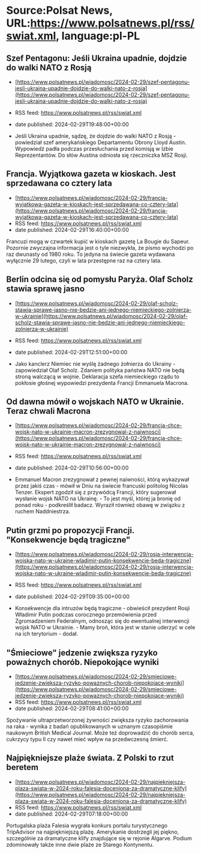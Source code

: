 # Source:Polsat News, URL:https://www.polsatnews.pl/rss/swiat.xml, language:pl-PL

## Szef Pentagonu: Jeśli Ukraina upadnie, dojdzie do walki NATO z Rosją
 - [https://www.polsatnews.pl/wiadomosc/2024-02-29/szef-pentagonu-jesli-ukraina-upadnie-dojdzie-do-walki-nato-z-rosja](https://www.polsatnews.pl/wiadomosc/2024-02-29/szef-pentagonu-jesli-ukraina-upadnie-dojdzie-do-walki-nato-z-rosja)
 - RSS feed: https://www.polsatnews.pl/rss/swiat.xml
 - date published: 2024-02-29T19:48:00+00:00

- Jeśli Ukraina upadnie, sądzę, że dojdzie do walki NATO z Rosją - powiedział szef amerykańskiego Departamentu Obrony Lloyd Austin. Wypowiedź padła podczas przesłuchania przed komisją w Izbie Reprezentantów. Do słów Austina odniosła się rzeczniczka MSZ Rosji.

## Francja. Wyjątkowa gazeta w kioskach. Jest sprzedawana co cztery lata
 - [https://www.polsatnews.pl/wiadomosc/2024-02-29/francja-wyjatkowa-gazeta-w-kioskach-jest-sprzedawana-co-cztery-lata](https://www.polsatnews.pl/wiadomosc/2024-02-29/francja-wyjatkowa-gazeta-w-kioskach-jest-sprzedawana-co-cztery-lata)
 - RSS feed: https://www.polsatnews.pl/rss/swiat.xml
 - date published: 2024-02-29T16:40:00+00:00

Francuzi mogą w czwartek kupić w kioskach gazetę La Bougie du Sapeur. Pozornie zwyczajna informacja jest o tyle niezwykła, że pismo wychodzi po raz dwunasty od 1980 roku. To jedyna na świecie gazeta wydawana wyłącznie 29 lutego, czyli w lata przestępne raz na cztery lata.

## Berlin odcina się od pomysłu Paryża. Olaf Scholz stawia sprawę jasno
 - [https://www.polsatnews.pl/wiadomosc/2024-02-29/olaf-scholz-stawia-sprawe-jasno-nie-bedzie-ani-jednego-niemieckiego-zolnierza-w-ukrainie](https://www.polsatnews.pl/wiadomosc/2024-02-29/olaf-scholz-stawia-sprawe-jasno-nie-bedzie-ani-jednego-niemieckiego-zolnierza-w-ukrainie)
 - RSS feed: https://www.polsatnews.pl/rss/swiat.xml
 - date published: 2024-02-29T12:51:00+00:00

- Jako kanclerz Niemiec nie wyślę żadnego żołnierza do Ukrainy - zapowiedział Olaf Scholz. Zdaniem polityka państwa NATO nie będą stroną walczącą w wojnie. Deklaracja szefa niemieckiego rządu to pokłosie głośnej wypowiedzi prezydenta Francji Emmanuela Macrona.

## Od dawna mówił o wojskach NATO w Ukrainie. Teraz chwali Macrona
 - [https://www.polsatnews.pl/wiadomosc/2024-02-29/francja-chce-wojsk-nato-w-ukrainie-macron-zrezygnowal-z-naiwnosci](https://www.polsatnews.pl/wiadomosc/2024-02-29/francja-chce-wojsk-nato-w-ukrainie-macron-zrezygnowal-z-naiwnosci)
 - RSS feed: https://www.polsatnews.pl/rss/swiat.xml
 - date published: 2024-02-29T10:56:00+00:00

- Emmanuel Macron zrezygnował z pewnej naiwności, którą wykazywał przez jakiś czas - mówił w Dniu na świecie francuski politolog Nicolas Tenzer. Ekspert zgodził się z przywódcą Francji, który sugerował wysłanie wojsk NATO na Ukrainę. - To jest myśl, której ja bronię od ponad roku - podkreślił badacz. Wyraził również obawę w związku z ruchem Naddniestrza.

## Putin grzmi po propozycji Francji. "Konsekwencje będą tragiczne"
 - [https://www.polsatnews.pl/wiadomosc/2024-02-29/rosja-interwencja-wojska-nato-w-ukraine-wladimir-putin-konsekwencje-beda-tragiczne](https://www.polsatnews.pl/wiadomosc/2024-02-29/rosja-interwencja-wojska-nato-w-ukraine-wladimir-putin-konsekwencje-beda-tragiczne)
 - RSS feed: https://www.polsatnews.pl/rss/swiat.xml
 - date published: 2024-02-29T09:35:00+00:00

- Konsekwencje dla intruzów będą tragiczne - obwieścił prezydent Rosji Władimir Putin podczas corocznego przemówienia przed Zgromadzeniem Federalnym, odnosząc się do ewentualnej interwencji wojsk NATO w Ukrainie. - Mamy broń, która jest w stanie uderzyć w cele na ich terytorium - dodał.

## "Śmieciowe" jedzenie zwiększa ryzyko poważnych chorób. Niepokojące wyniki
 - [https://www.polsatnews.pl/wiadomosc/2024-02-29/smieciowe-jedzenie-zwieksza-ryzyko-powaznych-chorob-niepokojace-wyniki](https://www.polsatnews.pl/wiadomosc/2024-02-29/smieciowe-jedzenie-zwieksza-ryzyko-powaznych-chorob-niepokojace-wyniki)
 - RSS feed: https://www.polsatnews.pl/rss/swiat.xml
 - date published: 2024-02-29T08:41:00+00:00

Spożywanie ultraprzetworzonej żywności zwiększa ryzyko zachorowania na raka - wynika z badań opublikowanych w uznanym czasopiśmie naukowym British Medical Journal. Może też doprowadzić do chorób serca, cukrzycy typu II czy nawet mieć wpływ na przedwczesną śmierć.

## Najpiękniejsze plaże świata. Z Polski to rzut beretem
 - [https://www.polsatnews.pl/wiadomosc/2024-02-29/najpiekniejsza-plaza-swiata-w-2024-roku-falesia-doceniona-za-dramatyczne-klify](https://www.polsatnews.pl/wiadomosc/2024-02-29/najpiekniejsza-plaza-swiata-w-2024-roku-falesia-doceniona-za-dramatyczne-klify)
 - RSS feed: https://www.polsatnews.pl/rss/swiat.xml
 - date published: 2024-02-29T07:18:00+00:00

Portugalska plaża Falesia wygrała konkurs portalu turystycznego TripAdvisor na najpiękniejszą plażę. Amerykanie dostrzegli jej piękno, szczególnie za dramatyczne klify znajdujące się w rejonie Algarve. Podium zdominowały także inne dwie plaże ze Starego Kontynentu.

